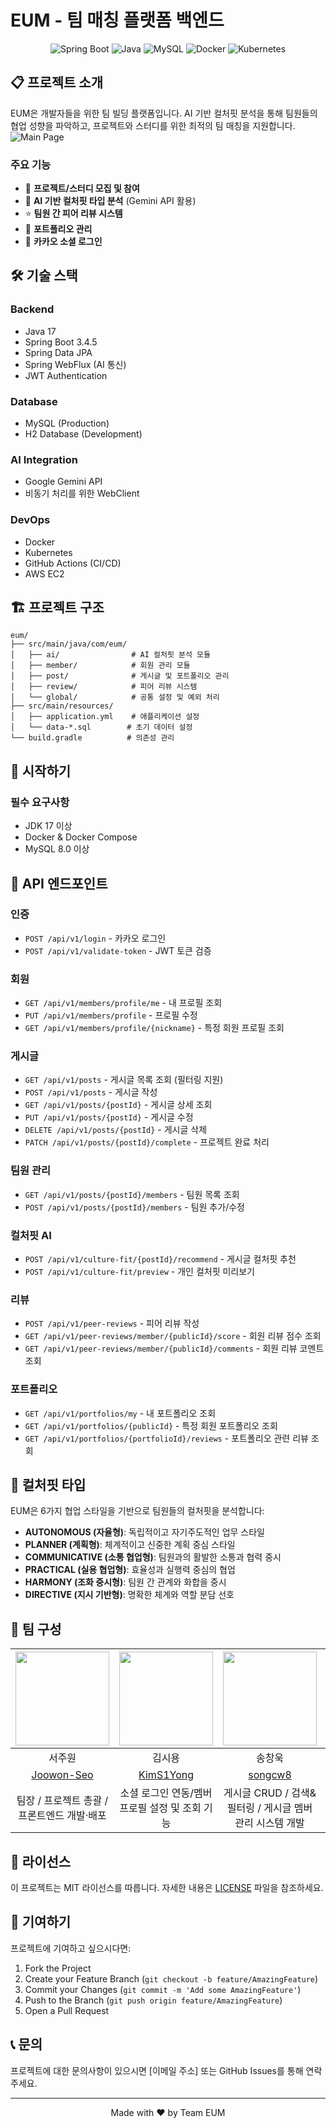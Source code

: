 # EUM - 팀 매칭 플랫폼 백엔드

<div align="center">

![Spring Boot](https://img.shields.io/badge/Spring%20Boot-3.4.5-brightgreen?style=for-the-badge&logo=spring-boot)
![Java](https://img.shields.io/badge/Java-17-ED8B00?style=for-the-badge&logo=openjdk&logoColor=white)
![MySQL](https://img.shields.io/badge/MySQL-005C84?style=for-the-badge&logo=mysql&logoColor=white)
![Docker](https://img.shields.io/badge/Docker-2CA5E0?style=for-the-badge&logo=docker&logoColor=white)
![Kubernetes](https://img.shields.io/badge/Kubernetes-326ce5.svg?&style=for-the-badge&logo=kubernetes&logoColor=white)

</div>

## 📋 프로젝트 소개

EUM은 개발자들을 위한 팀 빌딩 플랫폼입니다. AI 기반 컬처핏 분석을 통해 팀원들의 협업 성향을 파악하고, 프로젝트와 스터디를 위한 최적의 팀 매칭을 지원합니다.
![Main Page](https://github.com/user-attachments/assets/70d0f17f-6c60-4223-bb3c-7b4fb97d2f6f)

### 주요 기능
- 🤝 **프로젝트/스터디 모집 및 참여**
- 🤖 **AI 기반 컬처핏 타입 분석** (Gemini API 활용)
- ⭐ **팀원 간 피어 리뷰 시스템**
- 📁 **포트폴리오 관리**
- 🔐 **카카오 소셜 로그인**

## 🛠 기술 스택

### Backend
- Java 17
- Spring Boot 3.4.5
- Spring Data JPA
- Spring WebFlux (AI 통신)
- JWT Authentication

### Database
- MySQL (Production)
- H2 Database (Development)

### AI Integration
- Google Gemini API
- 비동기 처리를 위한 WebClient

### DevOps
- Docker
- Kubernetes
- GitHub Actions (CI/CD)
- AWS EC2

## 🏗 프로젝트 구조

```
eum/
├── src/main/java/com/eum/
│   ├── ai/                # AI 컬처핏 분석 모듈
│   ├── member/            # 회원 관리 모듈
│   ├── post/              # 게시글 및 포트폴리오 관리
│   ├── review/            # 피어 리뷰 시스템
│   └── global/            # 공통 설정 및 예외 처리
├── src/main/resources/
│   ├── application.yml    # 애플리케이션 설정
│   └── data-*.sql        # 초기 데이터 설정
└── build.gradle          # 의존성 관리
```

## 🚀 시작하기

### 필수 요구사항
- JDK 17 이상
- Docker & Docker Compose
- MySQL 8.0 이상

## 📡 API 엔드포인트

### 인증
- `POST /api/v1/login` - 카카오 로그인
- `POST /api/v1/validate-token` - JWT 토큰 검증

### 회원
- `GET /api/v1/members/profile/me` - 내 프로필 조회
- `PUT /api/v1/members/profile` - 프로필 수정
- `GET /api/v1/members/profile/{nickname}` - 특정 회원 프로필 조회

### 게시글
- `GET /api/v1/posts` - 게시글 목록 조회 (필터링 지원)
- `POST /api/v1/posts` - 게시글 작성
- `GET /api/v1/posts/{postId}` - 게시글 상세 조회
- `PUT /api/v1/posts/{postId}` - 게시글 수정
- `DELETE /api/v1/posts/{postId}` - 게시글 삭제
- `PATCH /api/v1/posts/{postId}/complete` - 프로젝트 완료 처리

### 팀원 관리
- `GET /api/v1/posts/{postId}/members` - 팀원 목록 조회
- `POST /api/v1/posts/{postId}/members` - 팀원 추가/수정

### 컬처핏 AI
- `POST /api/v1/culture-fit/{postId}/recommend` - 게시글 컬처핏 추천
- `POST /api/v1/culture-fit/preview` - 개인 컬처핏 미리보기

### 리뷰
- `POST /api/v1/peer-reviews` - 피어 리뷰 작성
- `GET /api/v1/peer-reviews/member/{publicId}/score` - 회원 리뷰 점수 조회
- `GET /api/v1/peer-reviews/member/{publicId}/comments` - 회원 리뷰 코멘트 조회

### 포트폴리오
- `GET /api/v1/portfolios/my` - 내 포트폴리오 조회
- `GET /api/v1/portfolios/{publicId}` - 특정 회원 포트폴리오 조회
- `GET /api/v1/portfolios/{portfolioId}/reviews` - 포트폴리오 관련 리뷰 조회

## 🤖 컬처핏 타입

EUM은 6가지 협업 스타일을 기반으로 팀원들의 컬처핏을 분석합니다:

- **AUTONOMOUS (자율형)**: 독립적이고 자기주도적인 업무 스타일
- **PLANNER (계획형)**: 체계적이고 신중한 계획 중심 스타일
- **COMMUNICATIVE (소통 협업형)**: 팀원과의 활발한 소통과 협력 중시
- **PRACTICAL (실용 협업형)**: 효율성과 실행력 중심의 협업
- **HARMONY (조화 중시형)**: 팀원 간 관계와 화합을 중시
- **DIRECTIVE (지시 기반형)**: 명확한 체계와 역할 분담 선호

## 👥 팀 구성

| <img src="https://avatars.githubusercontent.com/u/90291431?v=4" width=150px> | <img src="https://avatars.githubusercontent.com/u/113281522?v=4" width=150px> | <img src="https://avatars.githubusercontent.com/u/90672619?v=4" width=150px> | <img src="https://avatars.githubusercontent.com/u/82145661?v=4" width=150px> | <img src="https://avatars.githubusercontent.com/u/140879889?v=4" width=150px> |
|:-----------------------------------------------------------------------:|:----------------------------------------------------------------------:|:--------------------------------------------------------------------------:|:-----------------------------------------------------------------------:|:---------------------------------------------------------------------:|
|                                   서주원                                   |                                  김시용                                   |                                    송창욱                                     |                                   은나현                                   |                                  장정명                                  |
|               [Joowon-Seo](https://github.com/Joowon-Seo)               |               [KimS1Yong](https://github.com/songcw8)                |                   [songcw8](https://github.com/songcw8)                    |               [nan0silver](https://github.com/nan0silver)               |             [jungmyung16](https://github.com/jungmyung16)             |
|                       팀장 / 프로젝트 총괄 / 프론트엔드 개발·배포                        |                      소셜 로그인 연동/멤버 프로필 설정 및 조회 기능                       |                    게시글 CRUD / 검색&필터링 / 게시글 멤버 관리 시스템 개발                    |                   AI 기반 컬쳐핏 추천 및 평가 시스템 개발 / 포트폴리오 생성                   |                        배포 인프라(CI/CD 구축) 및 문서화                         |

## 📝 라이선스

이 프로젝트는 MIT 라이선스를 따릅니다. 자세한 내용은 [LICENSE](LICENSE) 파일을 참조하세요.

## 🤝 기여하기

프로젝트에 기여하고 싶으시다면:

1. Fork the Project
2. Create your Feature Branch (`git checkout -b feature/AmazingFeature`)
3. Commit your Changes (`git commit -m 'Add some AmazingFeature'`)
4. Push to the Branch (`git push origin feature/AmazingFeature`)
5. Open a Pull Request

## 📞 문의

프로젝트에 대한 문의사항이 있으시면 [이메일 주소] 또는 GitHub Issues를 통해 연락주세요.

---

<div align="center">
Made with ❤️ by Team EUM
</div>